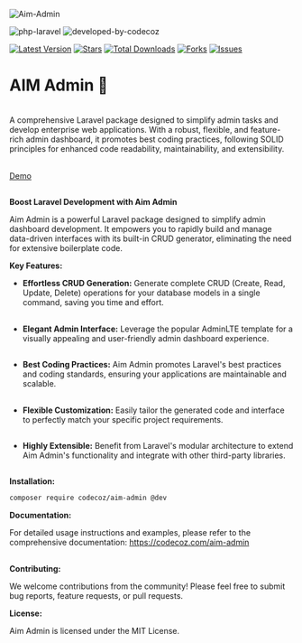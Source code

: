 ![Aim-Admin](https://github.com/user-attachments/assets/07112a33-3179-4b49-a625-8fe5b47ad900)

![php-laravel](https://github.com/user-attachments/assets/a146f866-bbfc-4b65-939b-d36fe572227c)
![developed-by-codecoz](https://github.com/user-attachments/assets/041fa195-e167-4b5f-97a7-0d7abf54e26f)

[![Latest Version](https://img.shields.io/packagist/v/codecoz/aim-admin?color=blue&label=release&style=for-the-badge)](https://packagist.org/packages/codecoz/aim-admin)
[![Stars](https://img.shields.io/github/stars/codecoz/aim-admin?color=rgb%2806%20189%20248%29&label=stars&style=for-the-badge)](https://packagist.org/packages/codecoz/aim-admin)
[![Total Downloads](https://img.shields.io/packagist/dt/codecoz/aim-admin.svg?color=rgb%28249%20115%2022%29&style=for-the-badge)](https://packagist.org/packages/codecoz/aim-admin)
[![Forks](https://img.shields.io/github/forks/codecoz/aim-admin?color=rgb%28134%20115%2022%29&style=for-the-badge)](https://packagist.org/packages/codecoz/aim-admin)
[![Issues](https://img.shields.io/github/issues/codecoz/aim-admin?color=rgb%28134%20239%20128%29&style=for-the-badge)](https://packagist.org/packages/codecoz/aim-admin)


# AIM Admin 🎉
<br>
A comprehensive Laravel package designed to simplify admin tasks and develop enterprise web applications. With a robust, flexible, and feature-rich admin dashboard, it promotes best coding practices, following SOLID principles for enhanced code readability, maintainability, and extensibility.
<br>
<br>

[Demo](https://aimadmin-demo.codecoz.com/login)

##
**Boost Laravel Development with Aim Admin**

Aim Admin is a powerful Laravel package designed to simplify admin dashboard development. It empowers you to rapidly build and manage data-driven interfaces with its built-in CRUD generator, eliminating the need for extensive boilerplate code.

**Key Features:**

* **Effortless CRUD Generation:** Generate complete CRUD (Create, Read, Update, Delete) operations for your database models in a single command, saving you time and effort.
##
* **Elegant Admin Interface:** Leverage the popular AdminLTE template for a visually appealing and user-friendly admin dashboard experience.
##
* **Best Coding Practices:** Aim Admin promotes Laravel's best practices and coding standards, ensuring your applications are maintainable and scalable.
##
* **Flexible Customization:** Easily tailor the generated code and interface to perfectly match your specific project requirements.
##
* **Highly Extensible:**  Benefit from Laravel's modular architecture to extend Aim Admin's functionality and integrate with other third-party libraries.

##
**Installation:**

```bash
composer require codecoz/aim-admin @dev
```

**Documentation:**

For detailed usage instructions and examples, please refer to the comprehensive documentation: https://codecoz.com/aim-admin

##

**Contributing:**

We welcome contributions from the community! Please feel free to submit bug reports, feature requests, or pull requests.

**License:**

Aim Admin is licensed under the MIT License.
